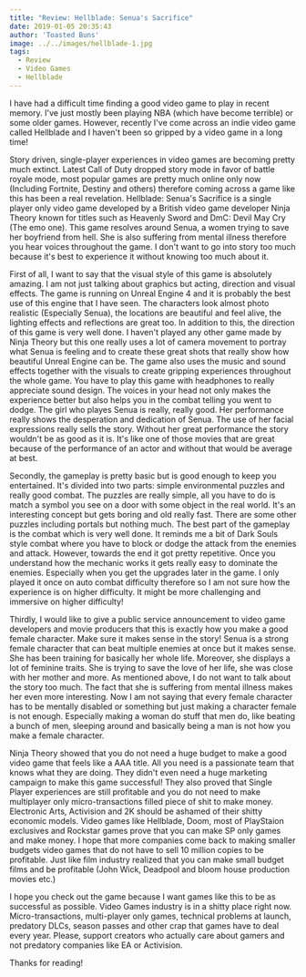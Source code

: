 ```yaml
---
title: "Review: Hellblade: Senua's Sacrifice"
date: 2019-01-05 20:35:43
author: 'Toasted Buns'
image: ../../images/hellblade-1.jpg
tags:
  - Review
  - Video Games
  - Hellblade
---
```


I have had a difficult time finding a good video game to play in recent memory. I've just mostly been playing NBA (which have become terrible) or some older games. However, recently I've come across an indie video game called Hellblade and I haven't been so gripped by a video game in a long time!

Story driven, single-player experiences in video games are becoming pretty much extinct. Latest Call of Duty dropped story mode in favor of battle royale mode, most popular games are pretty much online only now (Including Fortnite, Destiny and others) therefore coming across a game like this has been a real revelation. Hellblade: Senua's Sacrifice is a single player only video game developed by a British video game developer Ninja Theory known for titles such as Heavenly Sword and DmC: Devil May Cry (The emo one). This game resolves around Senua, a women trying to save her boyfriend from hell. She is also suffering from mental illness therefore you hear voices throughout the game. I don't want to go into story too much because it's best to experience it without knowing too much about it.

First of all, I want to say that the visual style of this game is absolutely amazing. I am not just talking about graphics but acting, direction and visual effects. The game is running on Unreal Engine 4 and it is probably the best use of this engine that I have seen. The characters look almost photo realistic (Especially Senua), the locations are beautiful and feel alive, the lighting effects and reflections are great too. In addition to this, the direction of this game is very well done. I haven't played any other game made by Ninja Theory but this one really uses a lot of camera movement to portray what Senua is feeling and to create these great shots that really show how beautiful Unreal Engine can be. The game also uses the music and sound effects together with the visuals to create gripping experiences throughout the whole game. You have to play this game with headphones to really appreciate sound design. The voices in your head not only makes the experience better but also helps you in the combat telling you went to dodge. The girl who playes Senua is really, really good. Her performance really shows the desperation and dedication of Senua. The use of her facial expressions really sells the story. Without her great performance the story wouldn't be as good as it is. It's like one of those movies that are great because of the performance of an actor and without that would be average at best.

Secondly, the gameplay is pretty basic but is good enough to keep you entertained. It's divided into two parts: simple environmental puzzles and really good combat. The puzzles are really simple, all you have to do is match a symbol you see on a door with some object in the real world. It's an interesting concept but gets boring and old really fast. There are some other puzzles including portals but nothing much. The best part of the gameplay is the combat which is very well done. It reminds me a bit of Dark Souls style combat where you have to block or dodge the attack from the enemies and attack. However, towards the end it got pretty repetitive. Once you understand how the mechanic works it gets really easy to dominate the enemies. Especially when you get the upgrades later in the game. I only played it once on auto combat difficulty therefore so I am not sure how the experience is on higher difficulty. It might be more challenging and immersive on higher difficulty!

<script async src="//pagead2.googlesyndication.com/pagead/js/adsbygoogle.js"></script><ins class="adsbygoogle" style="display:block; text-align:center;"  data-ad-layout="in-article"  data-ad-format="fluid"  data-ad-client="ca-pub-2164900147810573"  data-ad-slot="8817307412"></ins>

<script>(adsbygoogle = window.adsbygoogle || []).push({});</script>

Thirdly, I would like to give a public service announcement to video game developers and movie producers that this is exactly how you make a good female character. Make sure it makes sense in the story! Senua is a strong female character that can beat multiple enemies at once but it makes sense. She has been training for basically her whole life. Moreover, she displays a lot of feminine traits. She is trying to save the love of her life, she was close with her mother and more. As mentioned above, I do not want to talk about the story too much. The fact that she is suffering from mental illness makes her even more interesting. Now I am not saying that every female character has to be mentally disabled or something but just making a character female is not enough. Especially making a woman do stuff that men do, like beating a bunch of men, sleeping around and basically being a man is not how you make a female character.

Ninja Theory showed that you do not need a huge budget to make a good video game that feels like a AAA title. All you need is a passionate team that knows what they are doing. They didn't even need a huge marketing campaign to make this game successful! They also proved that Single Player experiences are still profitable and you do not need to make multiplayer only micro-transactions filled piece of shit to make money. Electronic Arts, Activision and 2K should be ashamed of their shitty economic models. Video games like Hellblade, Doom, most of PlayStaion exclusives and Rockstar games prove that you can make SP only games and make money. I hope that more companies come back to making smaller budgets video games that do not have to sell 10 million copies to be profitable. Just like film industry realized that you can make small budget films and be profitable (John Wick, Deadpool and bloom house production movies etc.)

I hope you check out the game because I want games like this to be as successful as possible. Video Games industry is in a shitty place right now. Micro-transactions, multi-player only games, technical problems at launch, predatory DLCs, season passes and other crap that games have to deal every year. Please, support creators who actually care about gamers and not predatory companies like EA or Activision.

Thanks for reading!
